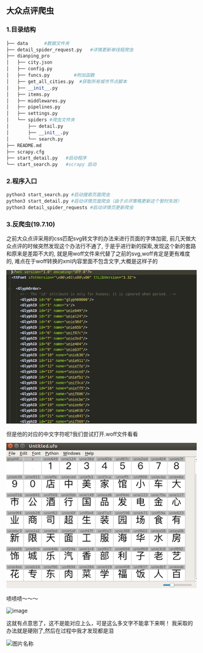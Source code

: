 ## 大众点评爬虫
### 1.目录结构
```python
├── data      #数据文件夹
├── detail_spider_request.py   #详情更新单线程爬虫
├── dianping_pro      
│   ├── city.json
│   ├── config.py
│   ├── funcs.py         #附加函数
│   ├── get_all_cities.py  #获取所有城市节点脚本
│   ├── __init__.py
│   ├── items.py
│   ├── middlewares.py
│   ├── pipelines.py
│   ├── settings.py
│   └── spiders #爬虫文件夹
│       ├── detail.py
│       ├── __init__.py
│       └── search.py
├── README.md
├── scrapy.cfg
├── start_detail.py   #启动程序
└── start_search.py   #scrapy 启动
```

### 2.程序入口
```python
python3 start_search.py #启动搜索页面爬虫
python3 start_detail.py #启动详情页面爬虫（由于点评策略更新这个暂时失效）
python3 detail_spider_requests #启动详情页更新爬虫
```
### 3.反爬虫(19.7.10)
之前大众点评采用的css匹配svg转文字的办法来进行页面的字体加密,
前几天做大众点评的时候突然发现这个办法行不通了,
于是乎进行新的探索,发现这个新的套路和原来是差距不大的,
就是用woff文件来代替了之前的svg,woff肯定是更有难度的,
难点在于woff转换的xml内容里面不包含文字,大概是这样子的

![image](https://github.com/Pineapple1996/pics/blob/master/Screenshot%20from%202019-07-26%2016-29-00.png?raw=true)

但是他的对应的中文字符呢?我们尝试打开.woff文件看看

![image](https://github.com/Pineapple1996/pics/blob/master/Screenshot%20from%202019-07-26%2016-37-05.png?raw=true)
        
啧啧啧～～～

![image](http://www.gaoxiaogif.com/d/file/201807/8744497c1a6fbfcc6f907c7e0deab626.gif)
 
 这就有点意思了，这不是能对应上么，可是这么多文字不能拿下来啊！
我采取的办法就是硬刚了,然后在过程中我才发现都是泪

<img src="http://img.mp.itc.cn/upload/20170317/c7e62fde63294fc889a7e345a71ad0a1_th.jpeg" width = "200" height = "200" alt="图片名称" align=center />
